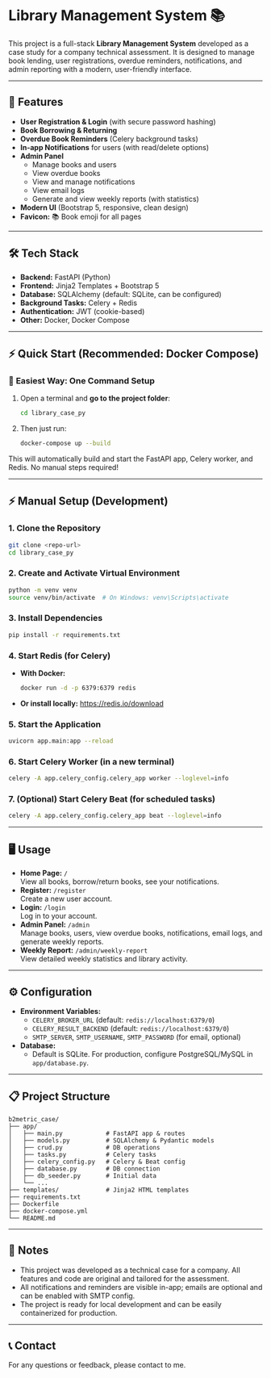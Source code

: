 # Library Management System 📚

This project is a full-stack **Library Management System** developed as a case study for a company technical assessment. It is designed to manage book lending, user registrations, overdue reminders, notifications, and admin reporting with a modern, user-friendly interface.

---

## 🚀 Features

- **User Registration & Login** (with secure password hashing)
- **Book Borrowing & Returning**
- **Overdue Book Reminders** (Celery background tasks)
- **In-app Notifications** for users (with read/delete options)
- **Admin Panel**
  - Manage books and users
  - View overdue books
  - View and manage notifications
  - View email logs
  - Generate and view weekly reports (with statistics)
- **Modern UI** (Bootstrap 5, responsive, clean design)
- **Favicon:** 📚 Book emoji for all pages

---

## 🛠️ Tech Stack

- **Backend:** FastAPI (Python)
- **Frontend:** Jinja2 Templates + Bootstrap 5
- **Database:** SQLAlchemy (default: SQLite, can be configured)
- **Background Tasks:** Celery + Redis
- **Authentication:** JWT (cookie-based)
- **Other:** Docker, Docker Compose

---

## ⚡ Quick Start (Recommended: Docker Compose)

### 🚀 **Easiest Way: One Command Setup**

1. Open a terminal and **go to the project folder**:
   ```bash
   cd library_case_py
   ```
2. Then just run:
   ```bash
   docker-compose up --build
   ```

This will automatically build and start the FastAPI app, Celery worker, and Redis. No manual steps required!

---

## ⚡ Manual Setup (Development)

### 1. Clone the Repository
```bash
git clone <repo-url>
cd library_case_py
```

### 2. Create and Activate Virtual Environment
```bash
python -m venv venv
source venv/bin/activate  # On Windows: venv\Scripts\activate
```

### 3. Install Dependencies
```bash
pip install -r requirements.txt
```

### 4. Start Redis (for Celery)
- **With Docker:**
  ```bash
  docker run -d -p 6379:6379 redis
  ```
- **Or install locally:** https://redis.io/download

### 5. Start the Application
```bash
uvicorn app.main:app --reload
```

### 6. Start Celery Worker (in a new terminal)
```bash
celery -A app.celery_config.celery_app worker --loglevel=info
```

### 7. (Optional) Start Celery Beat (for scheduled tasks)
```bash
celery -A app.celery_config.celery_app beat --loglevel=info
```

---

## 🖥️ Usage

- **Home Page:** `/`  
  View all books, borrow/return books, see your notifications.
- **Register:** `/register`  
  Create a new user account.
- **Login:** `/login`  
  Log in to your account.
- **Admin Panel:** `/admin`  
  Manage books, users, view overdue books, notifications, email logs, and generate weekly reports.
- **Weekly Report:** `/admin/weekly-report`  
  View detailed weekly statistics and library activity.

---

## ⚙️ Configuration

- **Environment Variables:**
  - `CELERY_BROKER_URL` (default: `redis://localhost:6379/0`)
  - `CELERY_RESULT_BACKEND` (default: `redis://localhost:6379/0`)
  - `SMTP_SERVER`, `SMTP_USERNAME`, `SMTP_PASSWORD` (for email, optional)
- **Database:**
  - Default is SQLite. For production, configure PostgreSQL/MySQL in `app/database.py`.

---

## 📋 Project Structure

```
b2metric_case/
├── app/
│   ├── main.py            # FastAPI app & routes
│   ├── models.py          # SQLAlchemy & Pydantic models
│   ├── crud.py            # DB operations
│   ├── tasks.py           # Celery tasks
│   ├── celery_config.py   # Celery & Beat config
│   ├── database.py        # DB connection
│   ├── db_seeder.py       # Initial data
│   └── ...
├── templates/             # Jinja2 HTML templates
├── requirements.txt
├── Dockerfile
├── docker-compose.yml
└── README.md
```

---

## 📝 Notes
- This project was developed as a technical case for a company. All features and code are original and tailored for the assessment.
- All notifications and reminders are visible in-app; emails are optional and can be enabled with SMTP config.
- The project is ready for local development and can be easily containerized for production.

---

## 📞 Contact
For any questions or feedback, please contact to me. 
